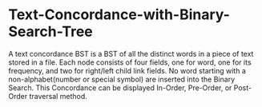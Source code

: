 # Text-Concordance-with-Binary-Search-Tree
A text concordance BST is a BST of all the distinct words in a piece of text stored in a file. 
Each node consists of four fields, one for word, one for its frequency, and two for right/left child link fields. 
No word starting with a non-alphabet(number or special symbol) are inserted into the Binary Search. 
This Concordance can be displayed In-Order, Pre-Order, or Post-Order traversal method.
